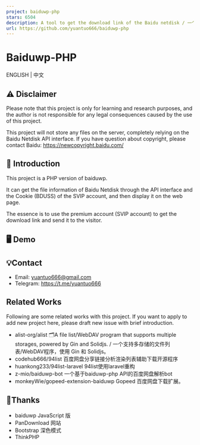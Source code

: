 ```yaml
---
project: baiduwp-php
stars: 6504
description: A tool to get the download link of the Baidu netdisk / 一个获取百度网盘分享链接下载地址的工具
url: https://github.com/yuantuo666/baiduwp-php
---
```


Baiduwp-PHP
===========

ENGLISH | 中文

⚠️ Disclaimer
-------------

Please note that this project is only for learning and research purposes, and the author is not responsible for any legal consequences caused by the use of this project.

This project will not store any files on the server, completely relying on the Baidu Netdisk API interface. If you have question about copyright, please contact Baidu: https://newcopyright.baidu.com/

📝 Introduction
---------------

This project is a PHP version of baiduwp.

It can get the file information of Baidu Netdisk through the API interface and the Cookie (BDUSS) of the SVIP account, and then display it on the web page.

The essence is to use the premium account (SVIP account) to get the download link and send it to the visitor.

🖥️ Demo
--------

💡Contact
---------

-   Email: yuantuo666@gmail.com
-   Telegram: https://t.me/yuantuo666

Related Works
-------------

Following are some related works with this project. If you want to apply to add new project here, please draft new issue with brief introduction.

-   alist-org/alist 🗂️A file list/WebDAV program that supports multiple storages, powered by Gin and Solidjs. / 一个支持多存储的文件列表/WebDAV程序，使用 Gin 和 Solidjs。
-   codehub666/94list 百度网盘分享链接分析渲染列表辅助下载开源程序
-   huankong233/94list-laravel 94list使用laravel重构
-   z-mio/baiduwp-bot 一个基于baiduwp-php API的百度网盘解析bot
-   monkeyWie/gopeed-extension-baiduwp Gopeed 百度网盘下载扩展。

🔔Thanks
--------

-   baiduwp JavaScript 版
-   PanDownload 网站
-   Bootstrap 深色模式
-   ThinkPHP

